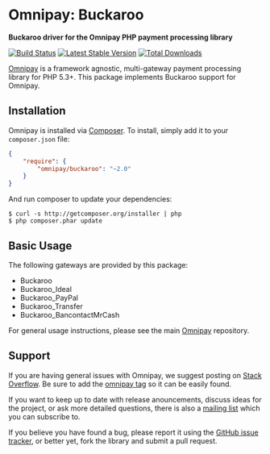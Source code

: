 # Omnipay: Buckaroo

**Buckaroo driver for the Omnipay PHP payment processing library**

[![Build Status](https://travis-ci.org/thephpleague/omnipay-buckaroo.png?branch=master)](https://travis-ci.org/thephpleague/omnipay-buckaroo)
[![Latest Stable Version](https://poser.pugx.org/omnipay/buckaroo/version.png)](https://packagist.org/packages/omnipay/buckaroo)
[![Total Downloads](https://poser.pugx.org/omnipay/buckaroo/d/total.png)](https://packagist.org/packages/omnipay/buckaroo)

[Omnipay](https://github.com/thephpleague/omnipay) is a framework agnostic, multi-gateway payment
processing library for PHP 5.3+. This package implements Buckaroo support for Omnipay.

## Installation

Omnipay is installed via [Composer](http://getcomposer.org/). To install, simply add it
to your `composer.json` file:

```json
{
    "require": {
        "omnipay/buckaroo": "~2.0"
    }
}
```

And run composer to update your dependencies:

    $ curl -s http://getcomposer.org/installer | php
    $ php composer.phar update

## Basic Usage

The following gateways are provided by this package:

* Buckaroo
* Buckaroo_Ideal
* Buckaroo_PayPal
* Buckaroo_Transfer
* Buckaroo_BancontactMrCash

For general usage instructions, please see the main [Omnipay](https://github.com/thephpleague/omnipay)
repository.

## Support

If you are having general issues with Omnipay, we suggest posting on
[Stack Overflow](http://stackoverflow.com/). Be sure to add the
[omnipay tag](http://stackoverflow.com/questions/tagged/omnipay) so it can be easily found.

If you want to keep up to date with release anouncements, discuss ideas for the project,
or ask more detailed questions, there is also a [mailing list](https://groups.google.com/forum/#!forum/omnipay) which
you can subscribe to.

If you believe you have found a bug, please report it using the [GitHub issue tracker](https://github.com/thephpleague/omnipay-buckaroo/issues),
or better yet, fork the library and submit a pull request.
